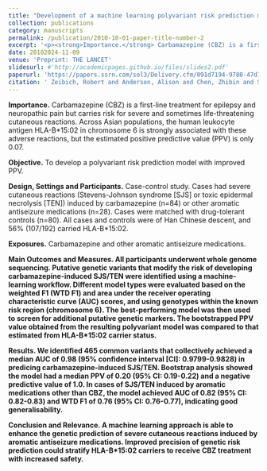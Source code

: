 ```yaml
---
title: "Development of a machine learning polyvariant risk prediction model for severe cutaneous adverse drug reactions to carbamazepine and other aromatic antiseizure medications"
collection: publications
category: manuscripts
permalink: /publication/2010-10-01-paper-title-number-2
excerpt: '<p><strong>Importance.</strong> Carbamazepine (CBZ) is a first-line treatment for epilepsy and neuropathic pain but carries risk for severe and sometimes life-threatening cutaneous reactions. Across Asian populations, the human leukocyte antigen HLA-B*15:02 in chromosome 6 is strongly associated with these adverse reactions, but the estimated positive predictive value (PPV) is only 0.07.</p><p><strong> Objective.</strong> To develop a polyvariant risk prediction model with improved PPV.</p><p><strong>Design, Settings and Participants.</strong> Case-control study. Cases had severe cutaneous reactions (Stevens-Johnson syndrome [SJS] or toxic epidermal necrolysis [TEN]) induced by carbamazepine (n=84) or other aromatic antiseizure medications (n=28). Cases were matched with drug-tolerant controls (n=80). All cases and controls were of Han Chinese descent, and 56% (107/192) carried HLA-B*15:02.</p><p><strong>Exposures.</strong> Carbamazepine and other aromatic antiseizure medications. <p><strong>Main Outcomes and Measures.<strong> All participants underwent whole genome sequencing. Putative genetic variants that modify the risk of developing carbamazepine-induced SJS/TEN were identified using a machine-learning workflow. Different model types were evaluated based on the weighted F1 (WTD F1) and area under the receiver operating characteristic curve (AUC) scores, and using genotypes within the known risk region (chromosome 6). The best-performing model was then used to screen for additional putative genetic markers. The bootstrapped PPV value obtained from the resulting polyvariant model was compared to that estimated from HLA-B*15:02 carrier status.</p><p><strong>Results.</strong> We identified 465 common variants that collectively achieved a median AUC of 0.98 (95% confidence interval [CI]: 0.9799-0.9828) in predicing carbamazepine-induced SJS/TEN. Bootstrap analysis showed the model had a median PPV of 0.20 (95% CI: 0.19-0.22) and a negative predictive value of 1.0. In cases of SJS/TEN induced by aromatic medications other than CBZ, the model achieved AUC of 0.82 (95% CI: 0.82-0.83) and WTD F1 of 0.76 (95% CI: 0.76-0.77), indicating good generalisability.</p><p><strong>Conclusion and Relevance.</strong> A machine learning approach is able to enhance the genetic prediction of severe cutaneous reactions induced by aromatic antiseizure medications. Improved precision of genetic risk prediction could stratify HLA-B*15:02 carriers to receive CBZ treatment with increased safety.</p>'
date: 20102024-11-09
venue: 'Preprint: THE LANCET'
slidesurl: #'http://academicpages.github.io/files/slides2.pdf'
paperurl: 'https://papers.ssrn.com/sol3/Delivery.cfm/091d7194-9780-47d7-9d4c-633ad0759e05-MECA.pdf?abstractid=5014142&mirid=1'
citation: ' Zeibich, Robert and Anderson, Alison and Chen, Zhibin and Shi, Yi-wu and Ng, Ching-Ching and Baum, Larry and Cherny, Stacey and Sham, Pak-Chung and Lim, Kheng Seang and Liao, Wei-Ping and O’Brien, Terence J. and Perucca, Piero and Kwan, Patrick. Development of a Machine Learning Polyvariant Risk Prediction Model for Severe Cutaneous Adverse Drug Reactions to Carbamazepine and Other Aromatic Antiseizure Medications. Available at SSRN: https://ssrn.com/abstract=5014142 or http://dx.doi.org/10.2139/ssrn.5014142.'
---
```

<p><strong>Importance.</strong> Carbamazepine (CBZ) is a first-line treatment for epilepsy and neuropathic pain but carries risk for severe and sometimes life-threatening cutaneous reactions. Across Asian populations, the human leukocyte antigen HLA-B*15:02 in chromosome 6 is strongly associated with these adverse reactions, but the estimated positive predictive value (PPV) is only 0.07.</p><p><strong> Objective.</strong> To develop a polyvariant risk prediction model with improved PPV.</p>
<p><strong>Design, Settings and Participants.</strong> Case-control study. Cases had severe cutaneous reactions (Stevens-Johnson syndrome [SJS] or toxic epidermal necrolysis [TEN]) induced by carbamazepine (n=84) or other aromatic antiseizure medications (n=28). Cases were matched with drug-tolerant controls (n=80). All cases and controls were of Han Chinese descent, and 56% (107/192) carried HLA-B*15:02.</p>
<p><strong>Exposures.</strong> Carbamazepine and other aromatic antiseizure medications.</p> 
<p><strong>Main Outcomes and Measures.<strong> All participants underwent whole genome sequencing. Putative genetic variants that modify the risk of developing carbamazepine-induced SJS/TEN were identified using a machine-learning workflow. Different model types were evaluated based on the weighted F1 (WTD F1) and area under the receiver operating characteristic curve (AUC) scores, and using genotypes within the known risk region (chromosome 6). The best-performing model was then used to screen for additional putative genetic markers. The bootstrapped PPV value obtained from the resulting polyvariant model was compared to that estimated from HLA-B*15:02 carrier status.</p>
<p><strong>Results.</strong> We identified 465 common variants that collectively achieved a median AUC of 0.98 (95% confidence interval [CI]: 0.9799-0.9828) in predicing carbamazepine-induced SJS/TEN. Bootstrap analysis showed the model had a median PPV of 0.20 (95% CI: 0.19-0.22) and a negative predictive value of 1.0. In cases of SJS/TEN induced by aromatic medications other than CBZ, the model achieved AUC of 0.82 (95% CI: 0.82-0.83) and WTD F1 of 0.76 (95% CI: 0.76-0.77), indicating good generalisability.</p>
<p><strong>Conclusion and Relevance.</strong> A machine learning approach is able to enhance the genetic prediction of severe cutaneous reactions induced by aromatic antiseizure medications. Improved precision of genetic risk prediction could stratify HLA-B*15:02 carriers to receive CBZ treatment with increased safety.</p> 